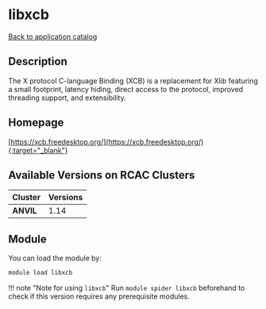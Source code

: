 # libxcb

[Back to application catalog](../app_catalog.md)

## Description

The X protocol C-language Binding (XCB) is a replacement for Xlib featuring a small footprint, latency hiding, direct access to the protocol, improved threading support, and extensibility.

## Homepage

[https://xcb.freedesktop.org/](https://xcb.freedesktop.org/){:target="_blank"}

## Available Versions on RCAC Clusters

|Cluster|Versions|
|---|---|
**ANVIL**|1.14

## Module

You can load the module by:

```bash
module load libxcb
```

!!! note "Note for using `libxcb`"
    Run `module spider libxcb` beforehand to check if this version requires any prerequisite modules.
